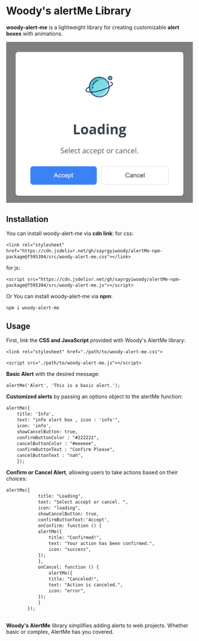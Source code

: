 # Woody's alertMe Library

**woody-alert-me** is a lightweight library for creating customizable **alert boxes** with animations.

![DEMO](./src/demo.png)

## Installation

You can install woody-alert-me via **cdn link**:
for css:

```
<link rel="stylesheet" href="https://cdn.jsdelivr.net/gh/sayrgyiwoody/alertMe-npm-package@f595394/src/woody-alert-me.css"></link>
```

for js:

```
<script src="https://cdn.jsdelivr.net/gh/sayrgyiwoody/alertMe-npm-package@f595394/src/woody-alert-me.js"></script>
```

Or You can install woody-alert-me via **npm**:

```
npm i woody-alert-me
```

## Usage

First, link the **CSS and JavaScript** provided with Woody's AlertMe library:

```
<link rel="stylesheet" href="./path/to/woody-alert-me.css">
```

```
<script src="./path/to/woody-alert-me.js"></script>
```

**Basic Alert** with the desired message:

```
alertMe('Alert', 'This is a basic alert.');
```

**Customized alerts** by passing an options object to the alertMe function:

```
alertMe({
    title: 'Info',
    text: "info alert box , icon : 'info'",
    icon: 'info',
    showCancelButton: true,
    confirmButtonColor : "#222222",
    cancelButtonColor : "#eeeeee",
    confirmButtonText : "Confirm Please",
    cancelButtonText : "nah",
    });
```

**Confirm or Cancel Alert**, allowing users to take actions based on their choices:

```
alertMe({
            title: "Loading",
            text: "Select accept or cancel. ",
            icon: "loading",
            showCancelButton: true,
            confirmButtonText:'Accept',
            onConfirm: function () {
            alertMe({
                title: "Confirmed!",
                text: "Your action has been confirmed.",
                icon: "success",
            });
            },
            onCancel: function () {
                alertMe({
                title: "Canceled!",
                text: "Action is canceled.",
                icon: "error",
            });
            }
        });


```

**Woody's AlertMe** library simplifies adding alerts to web projects. Whether basic or complex, AlertMe has you covered.
